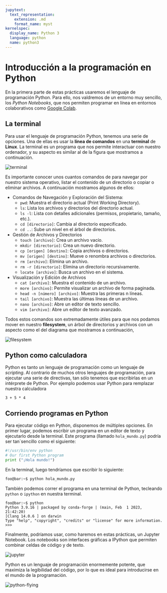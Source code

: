 ```yaml
---
jupytext:
  text_representation:
    extension: .md
    format_name: myst
kernelspec:
  display_name: Python 3
  language: python
  name: python3
---
```

# Introducción a la programación en Python 
En la primera parte de estas prácticas usaremos el lenguaje de programación
Python. Para ello, nos valdremos de un entorno muy sencillo, los *Python
Notebooks*, que nos permiten programar en línea en entornos colaborativos
como [Google Colab](https://colab.research.google.com/).

## La terminal
Para usar el lenguaje de programación Python, tenemos una serie de opciones.
Una de ellas es usar la **línea de comandos** en una **terminal** de **Linux**.
La terminal es un programa que nos permite interactuar con nuestro ordenador, y
su aspecto es similar al de la figura que mostramos a continuación.

![terminal](https://upload.wikimedia.org/wikipedia/commons/2/29/Linux_command-line._Bash._GNOME_Terminal._screenshot.png)

Es importante conocer unos cuantos comandos de para navegar por nuestro sistema
operativo, listar el contenido de un directorio o copiar o eliminar archivos.
A continuación mostramos algunos de ellos:
* Comandos de Navegación y Exploración del Sistema:
    - `pwd`: Muestra el directorio actual (Print Working Directory).
    - `ls`: Lista los archivos y directorios del directorio actual.
    - `ls -l`: Lista con detalles adicionales (permisos, propietario, tamaño, etc.).
    - `cd [directorio]`: Cambia al directorio especificado.
    - `cd ..`: Sube un nivel en el árbol de directorios.
* Gestión de Archivos y Directorios
	- `touch [archivo]`: Crea un archivo vacío.
	- `mkdir [directorio]`: Crea un nuevo directorio.
	- `cp [origen] [destino]`: Copia archivos o directorios.
	- `mv [origen] [destino]`: Mueve o renombra archivos o directorios.
	- `rm [archivo]`: Elimina un archivo.
	- `rm -r [directorio]`: Elimina un directorio recursivamente.
	- `locate [archivo]`: Busca un archivo en el sistema.
* Visualización y Edición de Archivos
	-  `cat [archivo]`: Muestra el contenido de un archivo.
	-  `more [archivo]`: Permite visualizar un archivo de forma paginada.
	-  `head -n [número] [archivo]`: Muestra las primeras n líneas.
	-  `tail [archivo]`: Muestra las últimas líneas de un archivo.
	-  `nano [archivo]`: Abre un editor de texto sencillo.
	-  `vim [archivo]`: Abre un editor de texto avanzado.

Todos estos comandos son extremadamente útiles para que nos podamos mover
en nuestro **filesystem**, un árbol de directorios y archivos con un aspecto
como el del diagrama que mostramos a continuación, 

![filesystem](https://raw.githubusercontent.com/swcarpentry/shell-novice/refs/heads/main/episodes/fig/filesystem.svg)

## Python como calculadora
Python es tanto un lenguaje de programación como un lenguaje de *scripting*.
Al contrario de muchos otros lenguajes de programación, para ejecutar una
serie de directivas, tan sólo tenemos que escribirlas en un intérprete de Python.
Por ejemplo podemos usar Python para remplazar nuestra calculadora
```{code-cell} python
3 + 5 * 4
```

## Corriendo programas en Python
Para ejecutar código en Python, disponemos de múltiples 
opciones. En primer lugar, podemos escribir un programa
en un editor de texto y ejecutarlo desde la terminal. 
Este programa (llamado `hola_mundo.py`) podría ser tan`sencillo como el siguiente:
```python
#!/usr/bin/env python
# Our first Python program
print ("¡Hola mundo!")
```
En la terminal, luego tendríamos que escribir lo siguiente:
```bash
foo@bar:~$ python hola_mundo.py
```
También podemos correr el programa en una terminal de
Python, tecleando `python` o `ipython` en nuestra
terminal.
```shell
foo@bar:~$ python
Python 3.9.16 | packaged by conda-forge | (main, Feb  1 2023, 21:42:20)
[Clang 14.0.6 ] on darwin
Type "help", "copyright", "credits" or "license" for more information.
>>>
```
Finalmente, podríamos usar, como haremos en estas 
prácticas, un Jupyter Notebook. Los notebooks son 
interfaces gráficas a IPython que permiten combinar
celdas de código y de texto.

![jupyter](https://jupyter-notebook.readthedocs.io/en/latest/_images/notebook-running-code.png)

Python es un lenguaje de programación enormemente potente, que 
maximiza la legibilidad del código, por lo que es ideal para introducirse
en el mundo de la programación.

![python-flying](https://imgs.xkcd.com/comics/python.png)
